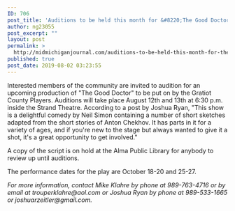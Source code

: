 ```yaml
---
ID: 706
post_title: 'Auditions to be held this month for &#8220;The Good Doctor&#8221;'
author: ng23055
post_excerpt: ""
layout: post
permalink: >
  http://midmichiganjournal.com/auditions-to-be-held-this-month-for-the-good-doctor
published: true
post_date: 2019-08-02 03:23:55
---
```

Interested members of the community are invited to audition for an upcoming production of "The Good Doctor" to be put on by the Gratiot County Players. Auditions will take place August 12th and 13th at 6:30 p.m. inside the Strand Theatre. According to a post by Joshua Ryan, "This show is a delightful comedy by Neil Simon containing a number of short sketches adapted from the short stories of Anton Chekhov. It has parts in it for a variety of ages, and if you're new to the stage but always wanted to give it a shot, it's a great opportunity to get involved."

A copy of the script is on hold at the Alma Public Library for anybody to review up until auditions.

The performance dates for the play are October 18-20 and 25-27.

<em>For more information, contact Mike Klahre by phone at 989-763-4716 or by email at trouperklahre<span class="">@aol.com</span> or Joshua Ryan by phone at 989-533-1665 or joshuarzeitler<span class=""><span class="">@</span>gmail.com</span>.</em>